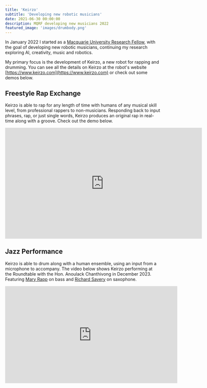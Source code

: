 ```yaml
---
title: 'Keirzo'
subtitle: 'Developing new robotic musicians'
date: 2021-06-30 00:00:00
description: MQRF developing new musicians 2022
featured_image: 'images/drumbody.png'
---
```

<!-- ###### About: -->
In January 2022 I started as a [Macquarie University Research Fellow](https://www.mq.edu.au/research/research-funding-and-grant-opportunities/fellowship-and-grant-opportunities/internal_funding/mq-research-fellowships), with the goal of developing new robotic musicians, continuing my research exploring AI, creativity, music and robotics.

My primary focus is the development of Keirzo, a new robot for rapping and drumming. You can see all the details on Keirzo at the robot's website [https://www.keirzo.com](https://www.keirzo.com) or check out some demos below. 


## Freestyle Rap Exchange

Keirzo is able to rap for any length of time with humans of any musical skill level, from professional rappers to non-musicians. Responding back to input phrases, rap, or just single words, Keirzo produces an original rap in real-time along with a groove. Check out the demo below.

<iframe src="https://www.youtube.com/embed/CjE99Ngu5y0" width="640" height="360" frameborder="0" allowfullscreen></iframe>


## Jazz Performance
Keirzo is able to drum along with a human ensemble, using an input from a microphone to accompany. The video below shows Keirzo performing at the Roundtable with the Hon. Anoulack Chanthivong in December 2023. Featuring [Mary Rapp](https://maryrapp.com.au/) on bass and [Richard Savery](www.richardsavery.com) on saxophone. 


<iframe width="560" height="315" src="https://www.youtube.com/embed/Qw0E28cozw8?si=IT5nxKbmFu1QuQHC" title="YouTube video player" frameborder="0" allow="accelerometer; autoplay; clipboard-write; encrypted-media; gyroscope; picture-in-picture; web-share" allowfullscreen></iframe>
